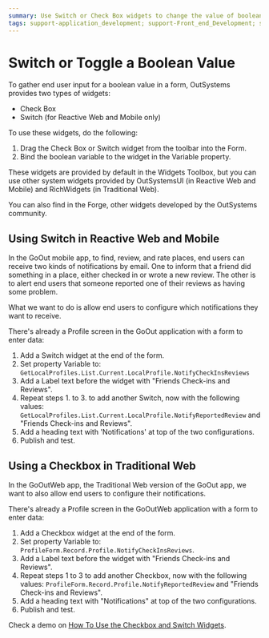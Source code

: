 ```yaml
---
summary: Use Switch or Check Box widgets to change the value of boolean variables.
tags: support-application_development; support-Front_end_Development; support-Mobile_Apps; support-webapps
---
```


# Switch or Toggle a Boolean Value

To gather end user input for a boolean value in a form, OutSystems provides two types of widgets:

*  Check Box
*  Switch (for Reactive Web and Mobile only)

To use these widgets, do the following:

1. Drag the Check Box or Switch widget from the toolbar into the Form.
1. Bind the boolean variable to the widget in the Variable property. 

These widgets are provided by default in the Widgets Toolbox, but you can use other system widgets provided by OutSystemsUI (in Reactive Web and Mobile) and RichWidgets (in Traditional Web).

You can also find in the Forge, other widgets developed by the OutSystems community.

## Using Switch in Reactive Web and Mobile

In the GoOut mobile app, to find, review, and rate places, end users can receive two kinds of notifications by email. One to inform that a friend did something in a place, either checked in or wrote a new review. The other is to alert end users that someone reported one of their reviews as having some problem.

What we want to do is allow end users to configure which notifications they want to receive.

There's already a Profile screen in the GoOut application with a form to enter data:

1. Add a Switch widget at the end of the form.
1. Set property Variable to: `GetLocalProfiles.List.Current.LocalProfile.NotifyCheckInsReviews`
1. Add a Label text before the widget with "Friends Check-ins and Reviews".
1. Repeat steps 1. to 3. to add another Switch, now with the following values: `GetLocalProfiles.List.Current.LocalProfile.NotifyReportedReview` and "Friends Check-ins and Reviews".
1. Add a heading text with 'Notifications' at top of the two configurations. 
1. Publish and test.


## Using a Checkbox in Traditional Web

In the GoOutWeb app, the Traditional Web version of the GoOut app, we want to also allow end users to configure their notifications.

There's already a Profile screen in the GoOutWeb application with a form to enter data:

1. Add a Checkbox widget at the end of the form. 
1. Set property Variable to: `ProfileForm.Record.Profile.NotifyCheckInsReviews`.
1. Add a Label text before the widget with "Friends Check-ins and Reviews".
1. Repeat steps 1 to 3 to add another Checkbox, now with the following values: `ProfileForm.Record.Profile.NotifyReportedReview` and "Friends Check-ins and Reviews".
1. Add a heading text with "Notifications" at top of the two configurations.
1. Publish and test.


Check a demo on [How To Use the Checkbox and Switch Widgets](https://www.outsystems.com/training/lesson/1959/demo-how-to-use-the-checkbox-and-switch-widgets?LearningPathId=1).
